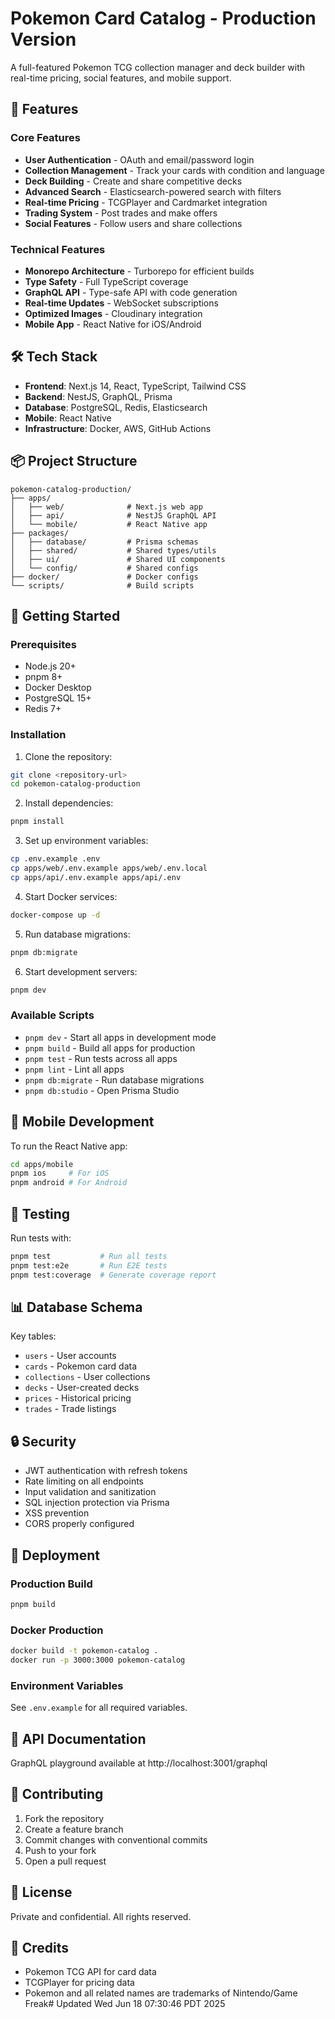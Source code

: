 # Pokemon Card Catalog - Production Version

A full-featured Pokemon TCG collection manager and deck builder with real-time pricing, social features, and mobile support.

## 🚀 Features

### Core Features
- **User Authentication** - OAuth and email/password login
- **Collection Management** - Track your cards with condition and language
- **Deck Building** - Create and share competitive decks
- **Advanced Search** - Elasticsearch-powered search with filters
- **Real-time Pricing** - TCGPlayer and Cardmarket integration
- **Trading System** - Post trades and make offers
- **Social Features** - Follow users and share collections

### Technical Features
- **Monorepo Architecture** - Turborepo for efficient builds
- **Type Safety** - Full TypeScript coverage
- **GraphQL API** - Type-safe API with code generation
- **Real-time Updates** - WebSocket subscriptions
- **Optimized Images** - Cloudinary integration
- **Mobile App** - React Native for iOS/Android

## 🛠️ Tech Stack

- **Frontend**: Next.js 14, React, TypeScript, Tailwind CSS
- **Backend**: NestJS, GraphQL, Prisma
- **Database**: PostgreSQL, Redis, Elasticsearch
- **Mobile**: React Native
- **Infrastructure**: Docker, AWS, GitHub Actions

## 📦 Project Structure

```
pokemon-catalog-production/
├── apps/
│   ├── web/              # Next.js web app
│   ├── api/              # NestJS GraphQL API
│   └── mobile/           # React Native app
├── packages/
│   ├── database/         # Prisma schemas
│   ├── shared/           # Shared types/utils
│   ├── ui/               # Shared UI components
│   └── config/           # Shared configs
├── docker/               # Docker configs
└── scripts/              # Build scripts
```

## 🚀 Getting Started

### Prerequisites

- Node.js 20+
- pnpm 8+
- Docker Desktop
- PostgreSQL 15+
- Redis 7+

### Installation

1. Clone the repository:
```bash
git clone <repository-url>
cd pokemon-catalog-production
```

2. Install dependencies:
```bash
pnpm install
```

3. Set up environment variables:
```bash
cp .env.example .env
cp apps/web/.env.example apps/web/.env.local
cp apps/api/.env.example apps/api/.env
```

4. Start Docker services:
```bash
docker-compose up -d
```

5. Run database migrations:
```bash
pnpm db:migrate
```

6. Start development servers:
```bash
pnpm dev
```

### Available Scripts

- `pnpm dev` - Start all apps in development mode
- `pnpm build` - Build all apps for production
- `pnpm test` - Run tests across all apps
- `pnpm lint` - Lint all apps
- `pnpm db:migrate` - Run database migrations
- `pnpm db:studio` - Open Prisma Studio

## 📱 Mobile Development

To run the React Native app:

```bash
cd apps/mobile
pnpm ios     # For iOS
pnpm android # For Android
```

## 🧪 Testing

Run tests with:
```bash
pnpm test           # Run all tests
pnpm test:e2e       # Run E2E tests
pnpm test:coverage  # Generate coverage report
```

## 📊 Database Schema

Key tables:
- `users` - User accounts
- `cards` - Pokemon card data
- `collections` - User collections
- `decks` - User-created decks
- `prices` - Historical pricing
- `trades` - Trade listings

## 🔒 Security

- JWT authentication with refresh tokens
- Rate limiting on all endpoints
- Input validation and sanitization
- SQL injection protection via Prisma
- XSS prevention
- CORS properly configured

## 🚀 Deployment

### Production Build

```bash
pnpm build
```

### Docker Production

```bash
docker build -t pokemon-catalog .
docker run -p 3000:3000 pokemon-catalog
```

### Environment Variables

See `.env.example` for all required variables.

## 📝 API Documentation

GraphQL playground available at http://localhost:3001/graphql

## 🤝 Contributing

1. Fork the repository
2. Create a feature branch
3. Commit changes with conventional commits
4. Push to your fork
5. Open a pull request

## 📄 License

Private and confidential. All rights reserved.

## 🙏 Credits

- Pokemon TCG API for card data
- TCGPlayer for pricing data
- Pokemon and all related names are trademarks of Nintendo/Game Freak# Updated Wed Jun 18 07:30:46 PDT 2025
